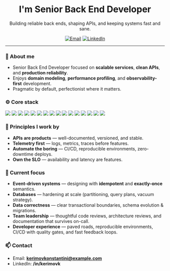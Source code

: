 <!-- Profile README -->

<h1 align="center">I'm Senior Back End Developer</h1>

<p align="center">
  Building reliable back ends, shaping APIs, and keeping systems fast and sane.
</p>

<p align="center">
  <a href="mailto:kerimovkonstantini@gmail.com"><img alt="Email" src="https://img.shields.io/badge/Email-contact%40example.com-informational?style=flat-square&logo=gmail"></a>
  <a href="https://www.linkedin.com/in/kerimovk/"><img alt="LinkedIn" src="https://img.shields.io/badge/LinkedIn-Connect-blue?style=flat-square&logo=linkedin"></a>
</p>

---

### 👋 About me
- Senior Back End Developer focused on **scalable services**, **clean APIs**, and **production reliability**.  
- Enjoys **domain modeling**, **performance profiling**, and **observability-first** development.  
- Pragmatic by default, perfectionist where it matters.

### ⚙️ Core stack
<p>
  <!-- Languages -->
  <img src="https://img.shields.io/badge/Go-00ADD8?logo=go&logoColor=white&style=for-the-badge" />
  <!-- Frameworks -->
  <img src="https://img.shields.io/badge/Gin-008ECF?style=for-the-badge" />
  <img src="https://img.shields.io/badge/Echo-4B32C3?style=for-the-badge" />
  <!-- Data -->
  <img src="https://img.shields.io/badge/PostgreSQL-4169E1?logo=postgresql&logoColor=white&style=for-the-badge" />
  <img src="https://img.shields.io/badge/Redis-DC382D?logo=redis&logoColor=white&style=for-the-badge" />
  <img src="https://img.shields.io/badge/Kafka-231F20?logo=apachekafka&logoColor=white&style=for-the-badge" />
  <!-- Cloud/Infra -->
  <img src="https://img.shields.io/badge/AWS-232F3E?logo=amazonaws&logoColor=white&style=for-the-badge" />
  <img src="https://img.shields.io/badge/Docker-2496ED?logo=docker&logoColor=white&style=for-the-badge" />
  <img src="https://img.shields.io/badge/Kubernetes-326CE5?logo=kubernetes&logoColor=white&style=for-the-badge" />
  <img src="https://img.shields.io/badge/Terraform-7B42BC?logo=terraform&logoColor=white&style=for-the-badge" />
  <!-- Observability -->
  <img src="https://img.shields.io/badge/Prometheus-E6522C?logo=prometheus&logoColor=white&style=for-the-badge" />
  <img src="https://img.shields.io/badge/Grafana-F46800?logo=grafana&logoColor=white&style=for-the-badge" />
  <img src="https://img.shields.io/badge/OpenTelemetry-000000?logo=opentelemetry&logoColor=white&style=for-the-badge" />
  <!-- Logs -->
  <img src="https://img.shields.io/badge/Elasticsearch-005571?logo=elasticsearch&logoColor=white&style=for-the-badge" />
  <img src="https://img.shields.io/badge/Logstash-000000?logo=logstash&logoColor=white&style=for-the-badge" />
  <img src="https://img.shields.io/badge/Kibana-EA4AAA?logo=kibana&logoColor=white&style=for-the-badge" />
</p>

### 🧠 Principles I work by
- **APIs are products** — well-documented, versioned, and stable.
- **Telemetry first** — logs, metrics, traces before features.
- **Automate the boring** — CI/CD, reproducible environments, zero-downtime deploys.
- **Own the SLO** — availability and latency are features.

### 🚀 Current focus
- **Event-driven systems** — designing with **idempotent** and **exactly-once** semantics.
- **Databases** — hardening at scale (partitioning, query plans, vacuum strategy).
- **Data correctness** — clear transactional boundaries, schema evolution & migrations.
- **Team leadership** — thoughtful code reviews, architecture reviews, and documentation that survives on-call.
- **Developer experience** — paved roads, reproducible environments, CI/CD with quality gates, and fast feedback loops.

### 📫 Contact
- Email: **kerimovkonstantini@example.com**  
- LinkedIn: **/in/kerimovk**
